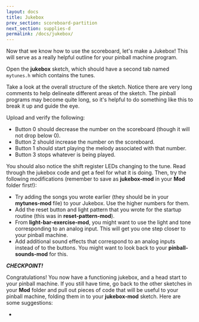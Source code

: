 ```yaml
---
layout: docs
title: Jukebox
prev_section: scoreboard-partition
next_section: supplies-d
permalink: /docs/jukebox/
---
```


Now that we know how to use the scoreboard, let's make a Jukebox! This will serve as a really helpful outline for your pinball machine program.

Open the **jukebox** sketch, which should have a second tab named ```mytunes.h``` which contains the tunes.

Take a look at the overall structure of the sketch. Notice there are very long comments to help delineate different areas of the sketch. The pinball programs may become quite long, so it's helpful to do something like this to break it up and guide the eye.


Upload and verify the following: 

- Button 0 should decrease the number on the scoreboard (though it will not drop below 0).
- Button 2 should increase the number on the scoreboard.
- Button 1 should start playing the melody associated with that number.
- Button 3 stops whatever is being played.

You should also notice the shift register LEDs changing to the tune. Read through the jukebox code and get a feel for what it is doing. Then, try the following modifications (remember to save as **jukebox-mod** in your **Mod** folder first!):

- Try adding the songs you wrote earlier (they should be in your **mytunes-mod** file) to your Jukebox. Use the higher numbers for them.
- Add the reset button and light pattern that you wrote for the startup routine (this was in **reset-pattern-mod**).
- From **light-bar-exercise-mod**, you might want to use the light and tone corresponding to an analog input. This will get you one step closer to your pinball machine.
- Add additional sound effects that correspond to an analog inputs instead of to the buttons. You might want to look back to your **pinball-sounds-mod** for this.

**_CHECKPOINT!_**

Congratulations! You now have a functioning jukebox, and a head start to your pinball machine. If you still have time, go back to the other sketches in your **Mod** folder and pull out pieces of code that will be useful to your pinball machine, folding them in to your **jukebox-mod** sketch. Here are some suggestions:



- 
